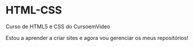 # HTML-CSS
 Curso de HTML5 e CSS do CursoemVideo

 Estou a aprender a criar sites e agora vou gerenciar os meus repositórios!